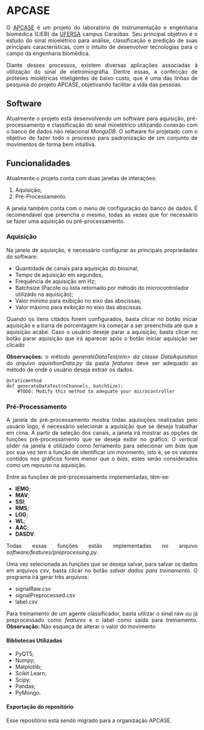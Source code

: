 # APCASE

<p align="justify">O <a href=https://www.instagram.com/apcase.ufersa/>APCASE</a> é um projeto do laboratório de instrumentação e engenharia biomédica (LIEB) da <a href=https://ufersa.edu.br/>UFERSA</a> campus Caraúbas. Seu principal objetivo é o estudo do sinal mioelétrico para análise, classificação e predição de suas principais características, com o intuito de desenvolver tecnologias para o campo da engenharia biomédica.</p>

<p align="justify">Diante desses processos, existem diversas aplicações associadas à utilização do sinal de eletromiografia. Dentre essas, a confecção de próteses miolétricas inteligentes de baixo custo, que é uma das linhas de pesquisa do projeto APCASE, objetivando facilitar a vida das pessoas.</p>

## Software
<p align="justify">Atualmente o projeto está desenvolvendo um software para aquisição, pré-processamento e classificação do sinal mioelétrico utilizando conexão com o banco de dados não relacional <em>MongoDB</em>. O software foi projetado com o objetivo de fazer todo o processo para padronização de um conjunto de movimentos de forma bem intuitiva.</p>

## Funcionalidades
<p align="justify">Atualmente o projeto conta com duas janelas de interações:</p>

1.  Aquisição;
2.  Pré-Processamento.

<p align="justify">A janela também  conta com o menu de configuração do banco de dados. É recomendável que preencha o mesmo, todas as vezes que for necessário se fazer uma aquisição ou pré-processamento.</p>

### Aquisição
<p align="justify">Na janela de aquisição, é necessário configurar as principais propriedades do software:</p>

  *  Quantidade de canais para aquisição do biosinal;
  *  Tempo de aquisição em segundos;
  *  Frequência de aquisição em Hz;
  *  Batchsize (Pacote ou lista retornado por método do microcontrolador utilizado na aquisição);
  *  Valor mínimo para exibição no eixo das abscissas;
  *  Valor máximo para exibição no eixo das abscissas.

<p align="justify">Quando os itens citados forem configurados, basta clicar no botão iniciar aquisição e a barra de porcentagem irá começar a ser preenchida até que a aquisição acabe. Caso o usuário deseje parar a aquisição, basta clicar no botão parar aquisição que irá aparecer após o botão iniciar aquisição ser clicado</p>

<p align="justify"><strong>Observações:</strong> o método <em>generateDataTest/em> da classe <em>DataAquisition</em> do arquivo <m>aquisitionData.py</em> da pasta <em>features</em> deve ser adequado ao método de onde o usuário deseja extrair os dados.</p>
  
 ```
 @staticmethod
 def generateDataTest(nChannels, batchSize):
     #TODO: Modify this method to adequate your microcontroller
 ```

### Pré-Processamento
<p align="justify">A janela de pré-processamento mostra todas aquisições realizadas pelo usuário logo, é necessário selecionar a aquisição que se deseja trabalhar em cima. A partir da seleção dos canais, a janela irá mostrar as opções de funções pré-processamento que se deseja exibir no gráfico. O <em>vertical slider</em> na janela é utilizado como ferramento para selecionar um <em>bias</em> que por sua vez tem a função de identificar um movimento, isto é, se os valores contidos nos gráficos forem menor que o <em>bias</em>, estes serão considerados como um repouso na aquisição.</p>

<p align="justify">Entre as funções de pré-processamento implementadas, têm-se:</p>

  *  <strong>IEMG</strong>;
  *  <strong>MAV</strong>;
  *  <strong>SSI</strong>;
  *  <strong>RMS</strong>;
  *  <strong>LOG</strong>;
  *  <strong>WL</strong>;
  *  <strong>AAC</strong>;
  *  <strong>DASDV</strong>.

<p align="justify">Todas essas funções estão implementadas no arquivo <em>software/features/preprocessing.py</em>.</p>

<p align="justify">Uma vez selecionada as funções que se deseja salvar, para salvar os dados em arquivos <em>csv</em>, basta clicar no botão <em>salvar dados para treinamento</em>. O programa irá gerar três arquivos:</p>

  *  signalRaw.csv
  *  signalPreprocessed.csv
  *  label.csv
  
<p align="justify">Para treinamento de um agente classificador, basta utilizar o sinal raw ou já preprocessado como <em>features</em> e o label como saída para treinamento. <strong>Observação:</strong> Não esqueça de alterar o valor do movimento</p>

#### Bibliotecas Utilizadas
  *  PyQT5;
  *  Numpy;
  *  Matplotlib;
  *  Scikit Learn;
  *  Scipy;
  *  Pandas;
  *  PyMongo.

#### Exportação do repositório
<p align="justify">Esse repositório está sendo migrado para a organização APCASE.</p>
